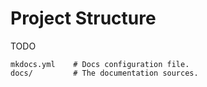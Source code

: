 # Project Structure

TODO

    mkdocs.yml    # Docs configuration file.
    docs/         # The documentation sources.